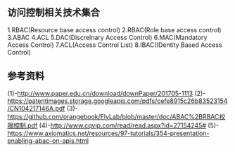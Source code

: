 ## 访问控制相关技术集合

1.RBAC(Resource base access control)
2.RBAC(Role base access control)
3.ABAC
4.ACL
5.DAC(Discrelnary Access Control)
6.MAC(Mandatory Access Control)
7.ACL(Access Control List)
8.IBAC(IDentity Based Access Control)

## 参考资料

(1)-http://www.paper.edu.cn/download/downPaper/201705-1113
(2)-https://patentimages.storage.googleapis.com/pdfs/cefe8915c26b83523154/CN104217146A.pdf
(3)-https://github.com/orangebook/FlyLab/blob/master/doc/ABAC%2BRBAC权限控制.pdf
(4)-http://www.cqvip.com/read/read.aspx?id=27154245#
(5)-https://www.axiomatics.net/resources/97-tutorials/354-presentation-enabling-abac-on-apis.html

